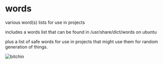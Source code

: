 words
=====

various word(s) lists for use in projects

includes a words list that can be found in /usr/share/dict/words on ubuntu

plus a list of safe words for use in projects that might use them for random generation of things.

![bitchin](http://i.imgur.com/BcHpNyS.jpg)
